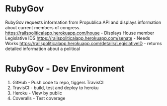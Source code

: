 # RubyGov

RubyGov requests information from Propublica API and displays information about current members of congress.
https://railspoliticalapp.herokuapp.com/house - Displays House member Legislative IDS
https://railspoliticalapp.herokuapp.com/senate - Needs Works
https://railspoliticalapp.herokuapp.com/details/LegislativeID - returns detailed information about a political

# RubyGov - Dev Environment

1) GitHub - Push code to repo, tiggers TravisCI
2) TravisCI - build, test and deploy to heroku
3) Heroku - View by public
4) Coveralls - Test coverage


